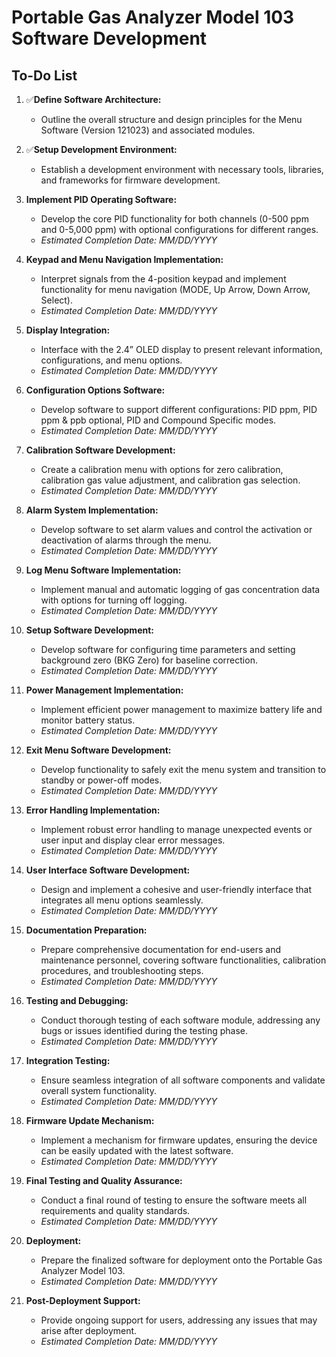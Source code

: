 # Portable Gas Analyzer Model 103 Software Development

## To-Do List

1. ✅**Define Software Architecture:**
   - Outline the overall structure and design principles for the Menu Software (Version 121023) and associated modules.

2. ✅**Setup Development Environment:**
   - Establish a development environment with necessary tools, libraries, and frameworks for firmware development.

3. **Implement PID Operating Software:**
   - Develop the core PID functionality for both channels (0-500 ppm and 0-5,000 ppm) with optional configurations for different ranges.
   - *Estimated Completion Date: MM/DD/YYYY*

4. **Keypad and Menu Navigation Implementation:**
   - Interpret signals from the 4-position keypad and implement functionality for menu navigation (MODE, Up Arrow, Down Arrow, Select).
   - *Estimated Completion Date: MM/DD/YYYY*

5. **Display Integration:**
   - Interface with the 2.4” OLED display to present relevant information, configurations, and menu options.
   - *Estimated Completion Date: MM/DD/YYYY*

6. **Configuration Options Software:**
   - Develop software to support different configurations: PID ppm, PID ppm & ppb optional, PID and Compound Specific modes.
   - *Estimated Completion Date: MM/DD/YYYY*

7. **Calibration Software Development:**
   - Create a calibration menu with options for zero calibration, calibration gas value adjustment, and calibration gas selection.
   - *Estimated Completion Date: MM/DD/YYYY*

8. **Alarm System Implementation:**
   - Develop software to set alarm values and control the activation or deactivation of alarms through the menu.
   - *Estimated Completion Date: MM/DD/YYYY*

9. **Log Menu Software Implementation:**
   - Implement manual and automatic logging of gas concentration data with options for turning off logging.
   - *Estimated Completion Date: MM/DD/YYYY*

10. **Setup Software Development:**
    - Develop software for configuring time parameters and setting background zero (BKG Zero) for baseline correction.
    - *Estimated Completion Date: MM/DD/YYYY*

11. **Power Management Implementation:**
    - Implement efficient power management to maximize battery life and monitor battery status.
    - *Estimated Completion Date: MM/DD/YYYY*

12. **Exit Menu Software Development:**
    - Develop functionality to safely exit the menu system and transition to standby or power-off modes.
    - *Estimated Completion Date: MM/DD/YYYY*

13. **Error Handling Implementation:**
    - Implement robust error handling to manage unexpected events or user input and display clear error messages.
    - *Estimated Completion Date: MM/DD/YYYY*

14. **User Interface Software Development:**
    - Design and implement a cohesive and user-friendly interface that integrates all menu options seamlessly.
    - *Estimated Completion Date: MM/DD/YYYY*

15. **Documentation Preparation:**
    - Prepare comprehensive documentation for end-users and maintenance personnel, covering software functionalities, calibration procedures, and troubleshooting steps.
    - *Estimated Completion Date: MM/DD/YYYY*

16. **Testing and Debugging:**
    - Conduct thorough testing of each software module, addressing any bugs or issues identified during the testing phase.
    - *Estimated Completion Date: MM/DD/YYYY*

17. **Integration Testing:**
    - Ensure seamless integration of all software components and validate overall system functionality.
    - *Estimated Completion Date: MM/DD/YYYY*

18. **Firmware Update Mechanism:**
    - Implement a mechanism for firmware updates, ensuring the device can be easily updated with the latest software.
    - *Estimated Completion Date: MM/DD/YYYY*

19. **Final Testing and Quality Assurance:**
    - Conduct a final round of testing to ensure the software meets all requirements and quality standards.
    - *Estimated Completion Date: MM/DD/YYYY*

20. **Deployment:**
    - Prepare the finalized software for deployment onto the Portable Gas Analyzer Model 103.
    - *Estimated Completion Date: MM/DD/YYYY*

21. **Post-Deployment Support:**
    - Provide ongoing support for users, addressing any issues that may arise after deployment.
    - *Estimated Completion Date: MM/DD/YYYY*
